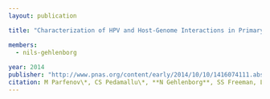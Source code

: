 ```yaml
---
layout: publication

title: "Characterization of HPV and Host-Genome Interactions in Primary Head and Neck Cancers"

members:
  - nils-gehlenborg
  
year: 2014
publisher: "http://www.pnas.org/content/early/2014/10/10/1416074111.abstract"
citation: M Parfenov\*, CS Pedamallu\*, **N Gehlenborg**, SS Freeman, L Danilova, CA Bristow, S Lee, A Hadjipanayis, E Ivanova, MD Wilkerson, A Protopopov, L Yang, S Seth, X Song, J Tang, X Ren, J Zhang, A Pantazi, N Santoso, AW Xu, H Mahadeshwar, DA Wheeler, RI Haddad, J Jung, AI Ojesina, N Isaeva, WG Yarbrough, DN Hayes, JR Grandis, AK El-Naggar, M Meyerson, PJ Park, L Chin, JG Seidman, PS Hammerman\*\*, R Kucherlapati\*\*, TCGA Network, “Characterization of HPV and Host-Genome Interactions in Primary Head and Neck Cancers”, *Proceedings of the National Academy of Sciences USA* 2014. Published online ahead of print.
---
```

